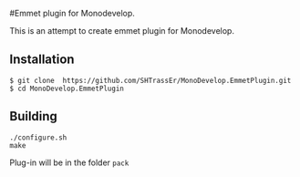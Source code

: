 #Emmet plugin for Monodevelop.

This is an attempt to create emmet plugin for Monodevelop.

## Installation

    $ git clone  https://github.com/SHTrassEr/MonoDevelop.EmmetPlugin.git
    $ cd MonoDevelop.EmmetPlugin

## Building

    ./configure.sh
    make

Plug-in will be in the folder `pack`